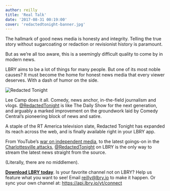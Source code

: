 ```yaml
---
author: reilly
title: 'Real Talk'
date: '2017-08-31 00:19:00'
cover: 'redactedtonight-banner.jpg'
---
```

The hallmark of good news media is honesty and integrity. Telling the true story without sugarcoating or redaction or revisionist history is paramount.

But as we’re all too aware, this is a seemingly difficult quality to come by in modern news.

LBRY aims to be a lot of things for many people. But one of its most noble causes? It must become the home for honest news media that every viewer deserves. With a dash of humor on the side.

![Redacted Tonight](/img/news/redactedtonight-inline.jpeg)

Lee Camp does it all. Comedy, news anchor, in-the-field journalism and vlogs. [@RedactedTonight](https://open.lbry.io/%40RedactedTonight) is like The Daily Show for the next generation, and arguably a marked improvement on the groundwork laid by Comedy Central’s pioneering block of news and satire.

A staple of the RT America television slate, Redacted Tonight has expanded its reach across the web, and is finally available right in your LBRY app.

From YouTube’s [war on independent media](https://open.lbry.io/rt-PgmzvCCXlBI), to the latest goings-on in the [Charlottesville attacks](https://open.lbry.io/rt-jPQK4VWSOQc), [@RedactedTonight](https://open.lbry.io/%40RedactedTonight) on LBRY is the only way to stream the latest news straight from the source.

(Literally, there are no middlemen).

**[Download LBRY today](https://lbry.io/get)**. Is your favorite channel not on LBRY? Help us feature what you want to see! Email reilly@lbry.io to make it happen. Or sync your own channel at: https://api.lbry.io/yt/connect
